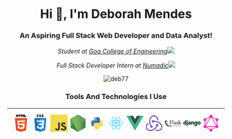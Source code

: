 <h1 align="center">Hi 👋, I'm Deborah Mendes</h1>
<h3 align="center">An Aspiring Full Stack Web Developer and Data Analyst!</h3>
<p align="center"><em>Student at <a href="http://www.gec.ac.in/">Goa College of Engineering</a></em><img src="https://media.giphy.com/media/fYSnHlufseco8Fh93Z/giphy.gif" width="30"></p>
<p align="center"><em>Full Stack Developer Intern at <a href="https://numadic.com/">Numadic</a></em><img src="https://media.giphy.com/media/WUlplcMpOCEmTGBtBW/giphy.gif" width="30/">
</p>	
<p align="center"><img  src="https://github-readme-stats.vercel.app/api?username=deb77&show_icons=true&count_private=true" alt="deb77" /></p>
<h3 align="center">Tools And Technologies I Use</h3>
  
---

<p align="center">
  <img width="40" src="https://raw.githubusercontent.com/github/explore/80688e429a7d4ef2fca1e82350fe8e3517d3494d/topics/html/html.png"/>
  <img width="40" src="https://raw.githubusercontent.com/github/explore/80688e429a7d4ef2fca1e82350fe8e3517d3494d/topics/css/css.png"/>
  <img width="40" src="https://raw.githubusercontent.com/github/explore/80688e429a7d4ef2fca1e82350fe8e3517d3494d/topics/javascript/javascript.png"/>
  <img width="40" src="https://raw.githubusercontent.com/github/explore/80688e429a7d4ef2fca1e82350fe8e3517d3494d/topics/nodejs/nodejs.png"/>
  <img width="40" src="https://raw.githubusercontent.com/github/explore/80688e429a7d4ef2fca1e82350fe8e3517d3494d/topics/python/python.png"/>
  <img width="40" src="https://raw.githubusercontent.com/github/explore/80688e429a7d4ef2fca1e82350fe8e3517d3494d/topics/react/react.png"/>
  <img width="40" src="https://raw.githubusercontent.com/github/explore/80688e429a7d4ef2fca1e82350fe8e3517d3494d/topics/vue/vue.png"/>
  <img width="40" src="https://raw.githubusercontent.com/github/explore/80688e429a7d4ef2fca1e82350fe8e3517d3494d/topics/redux/redux.png"/>
  <img width="40" src="https://raw.githubusercontent.com/github/explore/80688e429a7d4ef2fca1e82350fe8e3517d3494d/topics/flask/flask.png"/>
  <img width="40" src="https://raw.githubusercontent.com/github/explore/80688e429a7d4ef2fca1e82350fe8e3517d3494d/topics/django/django.png"/>
  <img width="40" src="https://raw.githubusercontent.com/github/explore/5c058a388828bb5fde0bcafd4bc867b5bb3f26f3/topics/graphql/graphql.png"/>
</p>
